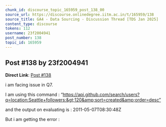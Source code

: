 ```yaml
---
chunk_id: discourse_topic_165959_post_138_00
source_url: https://discourse.onlinedegree.iitm.ac.in/t/165959/138
source_title: GA4 - Data Sourcing - Discussion Thread [TDS Jan 2025]
content_type: discourse
tokens: 112
username: 23f2004941
post_number: 138
topic_id: 165959
---
```


## Post #138 by 23f2004941

**Direct Link**: [Post #138](https://discourse.onlinedegree.iitm.ac.in/t/165959/138)

i am facing issue in Q7.

I am using this command : “https://api.github.com/search/users?q=location:Seattle+followers:&gt;120&amp;sort=created&amp;order=desc”

and the output on evaluating is : 2011-05-07T08:30:48Z

But i am getting the error :
